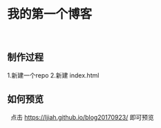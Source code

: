 # 我的第一个博客
 
## 制作过程

1.新建一个repo
2.新建 index.html

## 如何预览
 
点击 https://ljiah.github.io/blog20170923/ 即可预览

